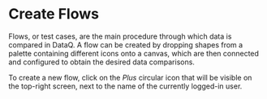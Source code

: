 # Create Flows

Flows, or test cases, are the main procedure through which data is compared in DataQ. A flow can be created by dropping shapes from a palette containing different icons onto a canvas, which are then connected and configured to obtain the desired data comparisons.

To create a new flow, click on the _Plus_ circular icon that will be visible on the top-right screen, next to the name of the currently logged-in user. 

